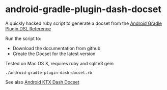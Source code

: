 android-gradle-plugin-dash-docset
=================================

A quickly hacked ruby script to generate a docset from the [Android Gradle Plugin DSL Reference](http://google.github.io/android-gradle-dsl/current/)

Run the script to:
* Download the documentation from github
* Create the Docset for the latest version

Tested on Mac OS X, requires ruby and sqlite3 gem

```
./android-gradle-plugin-dash-docset.rb
```

See also [Android KTX Dash Docset](https://github.com/tokou/android-ktx-dash-docset)
